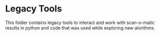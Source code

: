 # Legacy Tools

This folder contains legacy tools to interact and work with scan-o-matic
results in python and code that was used while exploring new alorithms.
